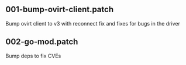 ## 001-bump-ovirt-client.patch
Bump ovirt client to v3 with reconnect fix and fixes for bugs in the driver

## 002-go-mod.patch

Bump deps to fix CVEs
